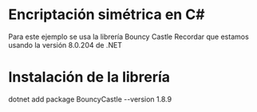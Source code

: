 # Encriptación simétrica en C#

Para este ejemplo se usa la librería Bouncy Castle
Recordar que estamos usando la versión 8.0.204 de .NET

# Instalación de la librería

dotnet add package BouncyCastle --version 1.8.9
